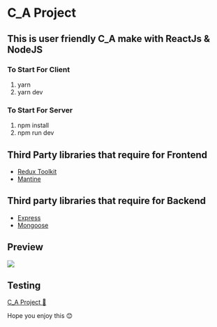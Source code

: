 # C_A Project

## This is user friendly C_A make with ReactJs & NodeJS

### To Start For Client

1. yarn
2. yarn dev

### To Start For Server

1. npm install
2. npm run dev

## Third Party libraries that require for Frontend

- <a target="_blank" href="https://redux-toolkit.js.org/">Redux Toolkit</a>
- <a target="_blank" href="https://v6.mantine.dev/">Mantine</a>

## Third party libraries that require for Backend

- <a target="_blank" href="https://expressjs.com/">Express</a>
- <a target="_blank" href="https://mongoosejs.com/">Mongoose</a>

## Preview

<img src="https://vercel.com/83af5dd7-6c3a-4698-9899-02d262cf5759"/>

## Testing

<a href="https://chat-app-pi-blush.vercel.app/" target="_blank">C_A Project 💬</a>

Hope you enjoy this 😊
